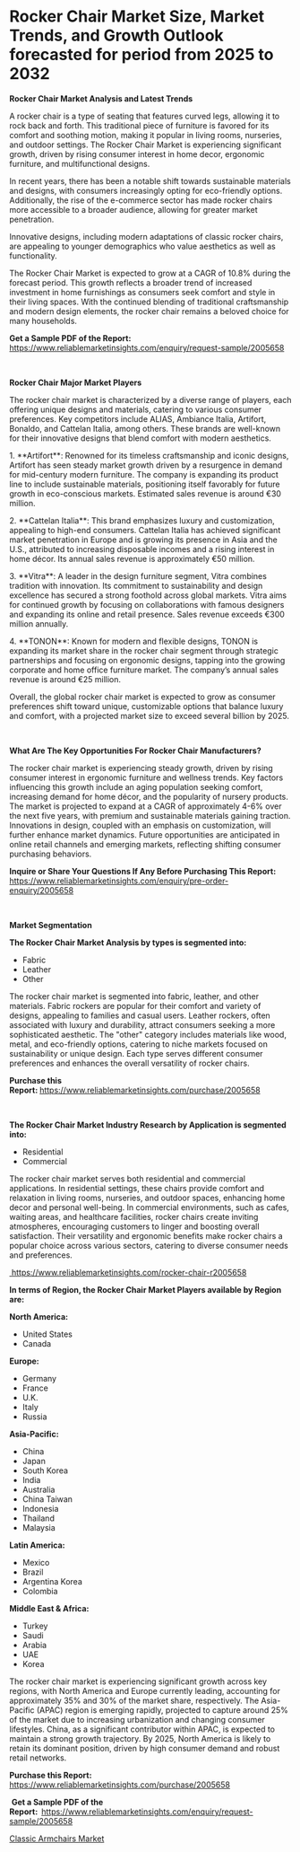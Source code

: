 <p><h1>Rocker Chair Market Size, Market Trends, and Growth Outlook forecasted for period from 2025 to 2032</h1></p><p><strong>Rocker Chair Market Analysis and Latest Trends</strong></p>
<p><p>A rocker chair is a type of seating that features curved legs, allowing it to rock back and forth. This traditional piece of furniture is favored for its comfort and soothing motion, making it popular in living rooms, nurseries, and outdoor settings. The Rocker Chair Market is experiencing significant growth, driven by rising consumer interest in home decor, ergonomic furniture, and multifunctional designs. </p><p>In recent years, there has been a notable shift towards sustainable materials and designs, with consumers increasingly opting for eco-friendly options. Additionally, the rise of the e-commerce sector has made rocker chairs more accessible to a broader audience, allowing for greater market penetration. </p><p>Innovative designs, including modern adaptations of classic rocker chairs, are appealing to younger demographics who value aesthetics as well as functionality. </p><p>The Rocker Chair Market is expected to grow at a CAGR of 10.8% during the forecast period. This growth reflects a broader trend of increased investment in home furnishings as consumers seek comfort and style in their living spaces. With the continued blending of traditional craftsmanship and modern design elements, the rocker chair remains a beloved choice for many households.</p></p>
<p><strong>Get a Sample PDF of the Report:&nbsp;</strong> <a href="https://www.reliablemarketinsights.com/enquiry/request-sample/2005658?utm_campaign=2221&utm_medium=2&utm_source=Github&utm_content=ia&utm_term=05042025&utm_id=rocker-chair">https://www.reliablemarketinsights.com/enquiry/request-sample/2005658</a></p>
<p>&nbsp;</p>
<p><strong>Rocker Chair Major Market Players</strong></p>
<p><p>The rocker chair market is characterized by a diverse range of players, each offering unique designs and materials, catering to various consumer preferences. Key competitors include ALIAS, Ambiance Italia, Artifort, Bonaldo, and Cattelan Italia, among others. These brands are well-known for their innovative designs that blend comfort with modern aesthetics.</p><p>1. **Artifort**: Renowned for its timeless craftsmanship and iconic designs, Artifort has seen steady market growth driven by a resurgence in demand for mid-century modern furniture. The company is expanding its product line to include sustainable materials, positioning itself favorably for future growth in eco-conscious markets. Estimated sales revenue is around €30 million.</p><p>2. **Cattelan Italia**: This brand emphasizes luxury and customization, appealing to high-end consumers. Cattelan Italia has achieved significant market penetration in Europe and is growing its presence in Asia and the U.S., attributed to increasing disposable incomes and a rising interest in home décor. Its annual sales revenue is approximately €50 million.</p><p>3. **Vitra**: A leader in the design furniture segment, Vitra combines tradition with innovation. Its commitment to sustainability and design excellence has secured a strong foothold across global markets. Vitra aims for continued growth by focusing on collaborations with famous designers and expanding its online and retail presence. Sales revenue exceeds €300 million annually.</p><p>4. **TONON**: Known for modern and flexible designs, TONON is expanding its market share in the rocker chair segment through strategic partnerships and focusing on ergonomic designs, tapping into the growing corporate and home office furniture market. The company’s annual sales revenue is around €25 million.</p><p>Overall, the global rocker chair market is expected to grow as consumer preferences shift toward unique, customizable options that balance luxury and comfort, with a projected market size to exceed several billion by 2025.</p></p>
<p>&nbsp;</p>
<p><strong>What Are The Key Opportunities For Rocker Chair Manufacturers?</strong></p>
<p><p>The rocker chair market is experiencing steady growth, driven by rising consumer interest in ergonomic furniture and wellness trends. Key factors influencing this growth include an aging population seeking comfort, increasing demand for home décor, and the popularity of nursery products. The market is projected to expand at a CAGR of approximately 4-6% over the next five years, with premium and sustainable materials gaining traction. Innovations in design, coupled with an emphasis on customization, will further enhance market dynamics. Future opportunities are anticipated in online retail channels and emerging markets, reflecting shifting consumer purchasing behaviors.</p></p>
<p><strong>Inquire or Share Your Questions If Any Before Purchasing This Report:</strong> <a href="https://www.reliablemarketinsights.com/enquiry/pre-order-enquiry/2005658?utm_campaign=2221&utm_medium=2&utm_source=Github&utm_content=ia&utm_term=05042025&utm_id=rocker-chair">https://www.reliablemarketinsights.com/enquiry/pre-order-enquiry/2005658</a></p>
<p>&nbsp;</p>
<p><strong>Market Segmentation</strong></p>
<p><strong>The Rocker Chair Market Analysis by types is segmented into:</strong></p>
<p><ul><li>Fabric</li><li>Leather</li><li>Other</li></ul></p>
<p><p>The rocker chair market is segmented into fabric, leather, and other materials. Fabric rockers are popular for their comfort and variety of designs, appealing to families and casual users. Leather rockers, often associated with luxury and durability, attract consumers seeking a more sophisticated aesthetic. The "other" category includes materials like wood, metal, and eco-friendly options, catering to niche markets focused on sustainability or unique design. Each type serves different consumer preferences and enhances the overall versatility of rocker chairs.</p></p>
<p><strong>Purchase this Report:&nbsp;</strong><a href="https://www.reliablemarketinsights.com/purchase/2005658?utm_campaign=2221&utm_medium=2&utm_source=Github&utm_content=ia&utm_term=05042025&utm_id=rocker-chair">https://www.reliablemarketinsights.com/purchase/2005658</a></p>
<p>&nbsp;</p>
<p><strong>The Rocker Chair Market Industry Research by Application is segmented into:</strong></p>
<p><ul><li>Residential</li><li>Commercial</li></ul></p>
<p><p>The rocker chair market serves both residential and commercial applications. In residential settings, these chairs provide comfort and relaxation in living rooms, nurseries, and outdoor spaces, enhancing home decor and personal well-being. In commercial environments, such as cafes, waiting areas, and healthcare facilities, rocker chairs create inviting atmospheres, encouraging customers to linger and boosting overall satisfaction. Their versatility and ergonomic benefits make rocker chairs a popular choice across various sectors, catering to diverse consumer needs and preferences.</p></p>
<p><a href="https://www.reliablemarketinsights.com/rocker-chair-r2005658?utm_campaign=2221&utm_medium=2&utm_source=Github&utm_content=ia&utm_term=05042025&utm_id=rocker-chair">&nbsp;https://www.reliablemarketinsights.com/rocker-chair-r2005658</a></p>
<p><strong>In terms of Region, the Rocker Chair Market Players available by Region are:</strong></p>
<p>
    <p> <strong> North America: </strong>
        <ul>
            <li>United States</li>
            <li>Canada</li>
        </ul>
        </p> 
    <p> <strong> Europe: </strong>
        <ul>
            <li>Germany</li>
            <li>France</li>
            <li>U.K.</li>
            <li>Italy</li>
            <li>Russia</li>
        </ul>
        </p> 
    <p> <strong> Asia-Pacific: </strong>
        <ul>
            <li>China</li>
            <li>Japan</li>
            <li>South Korea</li>
            <li>India</li>
            <li>Australia</li>
            <li>China Taiwan</li>
            <li>Indonesia</li>
            <li>Thailand</li>
            <li>Malaysia</li>
        </ul>
        </p> 
    <p> <strong> Latin America: </strong>
        <ul>
            <li>Mexico</li>
            <li>Brazil</li>
            <li>Argentina Korea</li>
            <li>Colombia</li>
        </ul>
        </p> 
    <p> <strong> Middle East & Africa: </strong>
        <ul>
            <li>Turkey</li>
            <li>Saudi</li>
            <li>Arabia</li>
            <li>UAE</li>
            <li>Korea</li>
        </ul>
    </p>
    </p>
<p><p>The rocker chair market is experiencing significant growth across key regions, with North America and Europe currently leading, accounting for approximately 35% and 30% of the market share, respectively. The Asia-Pacific (APAC) region is emerging rapidly, projected to capture around 25% of the market due to increasing urbanization and changing consumer lifestyles. China, as a significant contributor within APAC, is expected to maintain a strong growth trajectory. By 2025, North America is likely to retain its dominant position, driven by high consumer demand and robust retail networks.</p></p>
<p><strong>Purchase this Report: </strong><a href="https://www.reliablemarketinsights.com/purchase/2005658?utm_campaign=2221&utm_medium=2&utm_source=Github&utm_content=ia&utm_term=05042025&utm_id=rocker-chair">https://www.reliablemarketinsights.com/purchase/2005658</a></p>
<p>&nbsp;<strong>Get a Sample PDF of the Report:&nbsp;&nbsp;</strong><a href="https://www.reliablemarketinsights.com/enquiry/request-sample/2005658?utm_campaign=2221&utm_medium=2&utm_source=Github&utm_content=ia&utm_term=05042025&utm_id=rocker-chair">https://www.reliablemarketinsights.com/enquiry/request-sample/2005658</a></p>
<p><strong></strong></p>
<p><p><a href="https://github.com/delindacallegari68/Market-Research-Report-List-1/blob/main/classic-armchairs-market.md?utm_campaign=2221&utm_medium=2&utm_source=Github&utm_content=ia&utm_term=05042025&utm_id=rocker-chair">Classic Armchairs Market</a></p></p>